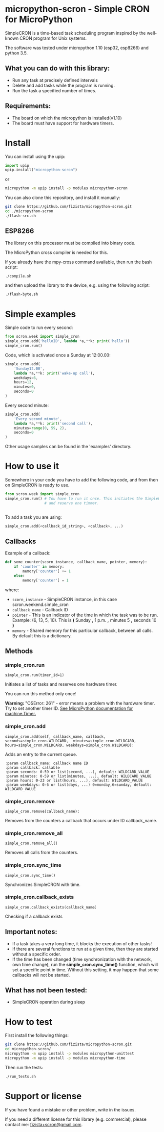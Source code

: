 # micropython-scron - Simple CRON for MicroPython

SimpleCRON is a time-based task scheduling program inspired by the well-known 
CRON program for Unix systems.

The software was tested under micropython 1.10 (esp32, esp8266) and python 3.5.

## What you can do with this library:
* Run any task at precisely defined intervals
* Delete and add tasks while the program is running.
* Run the task a specified number of times.

## Requirements:
* The board on which the micropython is installed(v1.10)
* The board must have support for hardware timers.
 

# Install
You can install using the upip:

```python
import upip
upip.install("micropython-scron")
```
or
```bash
micropython -m upip install -p modules micropython-scron
```

You can also clone this repository, and install it manually:

```bash
git clone https://github.com/fizista/micropython-scron.git
cd ./micropython-scron
./flash-src.sh
```



## ESP8266

The library on this processor must be compiled into binary code.

The MicroPython cross compiler is needed for this.

If you already have the mpy-cross command available, then run the bash script:

```bash
./compile.sh
```
and then upload the library to the device, e.g. using the following script:
```bash
./flash-byte.sh
```


# Simple examples

Simple code to run every second:
```python
from scron.week import simple_cron
simple_cron.add('helloID', lambda *a,**k: print('hello'))
simple_cron.run()
```

Code, which is activated once a Sunday at 12:00.00:
```python
simple_cron.add(
    'Sunday12.00', 
    lambda *a,**k: print('wake-up call'),
    weekdays=6,
    hours=12,
    minutes=0,
    seconds=0
)
```

Every second minute:
```python
simple_cron.add(
    'Every second minute', 
    lambda *a,**k: print('second call'),
    minutes=range(0, 59, 2),
    seconds=0
)
```

Other usage samples can be found in the 'examples' directory.

# How to use it

Somewhere in your code you have to add the following code, 
and from then on SimpleCRON is ready to use.
```python
from scron.week import simple_cron
simple_cron.run() # You have to run it once. This initiates the SimpleCRON action, 
                  # and reserve one timmer.
                            
```

To add a task you are using:
```python
simple_cron.add(<callback_id_string>, <callback>, ...)
```

## Callbacks

Example of a callback:
```python
def some_counter(scorn_instance, callback_name, pointer, memory):
    if 'counter' in memory:
        memory['counter'] += 1
    else:
        memory['counter'] = 1
```

where:

* `scorn_instance` - SimpleCRON instance, in this case scron.weekend.simple_cron
* `callback_name` - Callback ID
* `pointer` - This is an indicator of the time in which the task was to be run. 
Example: (6, 13, 5, 10).  This is **(** Sunday **,** 1 p.m. **,** minutes 5 **,** seconds 10 **)**
* `memory` - Shared memory for this particular callback, between all calls.
By default this is a dictionary.

## Methods

### simple_cron.run
`simple_cron.run(timer_id=1)`

Initiates a list of tasks and reserves one hardware timer.

You can run this method only once!

**Warning:**
"OSError: 261" - error means a problem with the hardware timer. 
Try to set another timer ID. 
[See MicroPython documentation for machine.Timer.](https://docs.micropython.org/en/latest/library/machine.Timer.html)

### simple_cron.add
`simple_cron.add(self, callback_name, callback, seconds=simple_cron.WILDCARD, 
minutes=simple_cron.WILDCARD, hours=simple_cron.WILDCARD, weekdays=simple_cron.WILDCARD):`

Adds an entry to the current queue.

    :param callback_name: callback name ID
    :param callback: callable
    :param seconds: 0-59 or list(second, ...), default: WILDCARD_VALUE
    :param minutes: 0-59 or list(minutes, ...), default: WILDCARD_VALUE
    :param hours: 0-23 or list(hours, ...), default: WILDCARD_VALUE
    :param weekdays: 0-6 or list(days, ...) 0=monday,6=sunday, default: WILDCARD_VALUE


### simple_cron.remove
`simple_cron.remove(callback_name):`

Removes from the counters a callback that occurs under ID callback_name.

### simple_cron.remove_all
`simple_cron.remove_all()`

Removes all calls from the counters.

### simple_cron.sync_time
`simple_cron.sync_time()`

Synchronizes SimpleCRON with time.

### simple_cron.callback_exists
`simple_cron.callback_exists(callback_name)`

Checking if a callback exists

## Important notes:
* If a task takes a very long time, it blocks the execution of other tasks!
* If there are several functions to run at a given time, then they are 
started without a specific order.
* If the time has been changed (time synchronization with the network, 
own time change), run the **simple_cron.sync_time()** function, 
which will set a specific point in time. Without this setting, 
it may happen that some callbacks will not be started.


## What has not been tested:
* SimpleCRON operation during sleep

# How to test
First install the following things:
```bash
git clone https://github.com/fizista/micropython-scron.git
cd micropython-scron/
micropython -m upip install -p modules micropython-unittest
micropython -m upip install -p modules micropython-time
```

Then run the tests:

```bash
./run_tests.sh
```

# Support or license

If you have found a mistake or other problem, write in the issues.

If you need a different license for this library (e.g. commercial), 
please contact me: fizista+scron@gmail.com.

